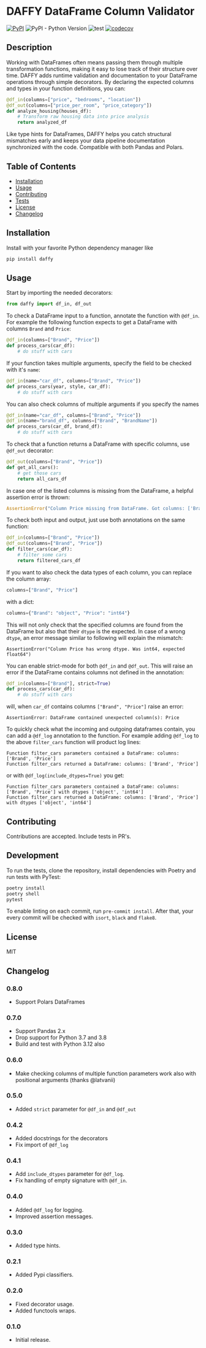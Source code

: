 # DAFFY DataFrame Column Validator
[![PyPI](https://img.shields.io/pypi/v/daffy)](https://pypi.org/project/daffy/)
![PyPI - Python Version](https://img.shields.io/pypi/pyversions/daffy)
![test](https://github.com/fourkind/daffy/workflows/test/badge.svg)
[![codecov](https://codecov.io/gh/vertti/daffy/graph/badge.svg?token=00OL75TW4W)](https://codecov.io/gh/vertti/daffy)

## Description 

Working with DataFrames often means passing them through multiple transformation functions, making it easy to lose track of their structure over time. DAFFY adds runtime validation and documentation to your DataFrame operations through simple decorators. By declaring the expected columns and types in your function definitions, you can:

```python
@df_in(columns=["price", "bedrooms", "location"])
@df_out(columns=["price_per_room", "price_category"])
def analyze_housing(houses_df):
    # Transform raw housing data into price analysis
    return analyzed_df
```

Like type hints for DataFrames, DAFFY helps you catch structural mismatches early and keeps your data pipeline documentation synchronized with the code. Compatible with both Pandas and Polars.


## Table of Contents
* [Installation](#installation)
* [Usage](#usage)
* [Contributing](#contributing)
* [Tests](#tests)
* [License](#license)
* [Changelog](#changelog)

## Installation

Install with your favorite Python dependency manager like

```sh
pip install daffy
```

## Usage 

Start by importing the needed decorators:

```python
from daffy import df_in, df_out
```

To check a DataFrame input to a function, annotate the function with `@df_in`. For example the following function expects to get
a DataFrame with columns `Brand` and `Price`:

```python
@df_in(columns=["Brand", "Price"])
def process_cars(car_df):
    # do stuff with cars
```

If your function takes multiple arguments, specify the field to be checked with it's `name`:

```python
@df_in(name="car_df", columns=["Brand", "Price"])
def process_cars(year, style, car_df):
    # do stuff with cars
```

You can also check columns of multiple arguments if you specify the names
```python
@df_in(name="car_df", columns=["Brand", "Price"])
@df_in(name="brand_df", columns=["Brand", "BrandName"])
def process_cars(car_df, brand_df):
    # do stuff with cars
```

To check that a function returns a DataFrame with specific columns, use `@df_out` decorator:

```python
@df_out(columns=["Brand", "Price"])
def get_all_cars():
    # get those cars
    return all_cars_df
```

In case one of the listed columns is missing from the DataFrame, a helpful assertion error is thrown:

```python
AssertionError("Column Price missing from DataFrame. Got columns: ['Brand']")
```

To check both input and output, just use both annotations on the same function:

```python
@df_in(columns=["Brand", "Price"])
@df_out(columns=["Brand", "Price"])
def filter_cars(car_df):
    # filter some cars
    return filtered_cars_df
```

If you want to also check the data types of each column, you can replace the column array:

```python
columns=["Brand", "Price"]
```

with a dict:

```python
columns={"Brand": "object", "Price": "int64"}
```

This will not only check that the specified columns are found from the DataFrame but also that their `dtype` is the expected.
In case of a wrong `dtype`, an error message similar to following will explain the mismatch:

```
AssertionError("Column Price has wrong dtype. Was int64, expected float64")
```

You can enable strict-mode for both `@df_in` and `@df_out`. This will raise an error if the DataFrame contains columns
not defined in the annotation:

```python
@df_in(columns=["Brand"], strict=True)
def process_cars(car_df):
    # do stuff with cars
```

will, when `car_df` contains columns `["Brand", "Price"]` raise an error:

```
AssertionError: DataFrame contained unexpected column(s): Price
```

To quickly check what the incoming and outgoing dataframes contain, you can add a `@df_log` annotation to the function. For
example adding `@df_log` to the above `filter_cars` function will product log lines:

```
Function filter_cars parameters contained a DataFrame: columns: ['Brand', 'Price']
Function filter_cars returned a DataFrame: columns: ['Brand', 'Price']
```

or with `@df_log(include_dtypes=True)` you get:

```
Function filter_cars parameters contained a DataFrame: columns: ['Brand', 'Price'] with dtypes ['object', 'int64']
Function filter_cars returned a DataFrame: columns: ['Brand', 'Price'] with dtypes ['object', 'int64']
```

## Contributing

Contributions are accepted. Include tests in PR's.

## Development

To run the tests, clone the repository, install dependencies with Poetry and run tests with PyTest:

```sh
poetry install
poetry shell
pytest
```

To enable linting on each commit, run `pre-commit install`. After that, your every commit will be checked with `isort`, `black` and `flake8`.

## License

MIT

## Changelog

### 0.8.0

- Support Polars DataFrames

### 0.7.0

- Support Pandas 2.x
- Drop support for Python 3.7 and 3.8
- Build and test with Python 3.12 also

### 0.6.0

- Make checking columns of multiple function parameters work also with positional arguments (thanks @latvanii)

### 0.5.0

- Added `strict` parameter for `@df_in` and `@df_out`

### 0.4.2

- Added docstrings for the decorators
- Fix import of `@df_log`

### 0.4.1

- Add `include_dtypes` parameter for `@df_log`.
- Fix handling of empty signature with `@df_in`.

### 0.4.0

- Added `@df_log` for logging.
- Improved assertion messages.

### 0.3.0

- Added type hints.

### 0.2.1

- Added Pypi classifiers. 

### 0.2.0

- Fixed decorator usage.
- Added functools wraps.

### 0.1.0

- Initial release.

